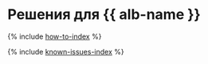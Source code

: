 # Решения для {{ alb-name }}

{% include [how-to-index](how-to/index.md) %}

{% include [known-issues-index](known-issues/index.md) %}
